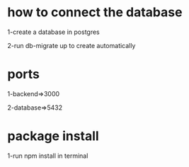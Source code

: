 # how to connect the database
1-create a database in postgres

2-run db-migrate up to create automatically

# ports
1-backend=>3000

2-database=>5432

# package install
1-run npm install in terminal
 
